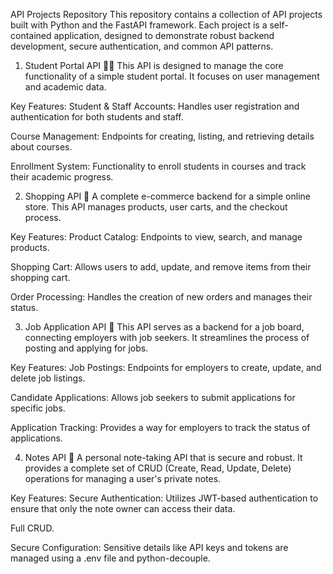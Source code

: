 API Projects Repository
This repository contains a collection of API projects built with Python and the FastAPI framework. Each project is a self-contained application, designed to demonstrate robust backend development, secure authentication, and common API patterns.

1. Student Portal API 👨‍🎓
This API is designed to manage the core functionality of a simple student portal. It focuses on user management and academic data.

Key Features:
Student & Staff Accounts: Handles user registration and authentication for both students and staff.

Course Management: Endpoints for creating, listing, and retrieving details about courses.

Enrollment System: Functionality to enroll students in courses and track their academic progress.

2. Shopping API 🛒
A complete e-commerce backend for a simple online store. This API manages products, user carts, and the checkout process.

Key Features:
Product Catalog: Endpoints to view, search, and manage products.

Shopping Cart: Allows users to add, update, and remove items from their shopping cart.

Order Processing: Handles the creation of new orders and manages their status.

3. Job Application API 💼
This API serves as a backend for a job board, connecting employers with job seekers. It streamlines the process of posting and applying for jobs.

Key Features:
Job Postings: Endpoints for employers to create, update, and delete job listings.

Candidate Applications: Allows job seekers to submit applications for specific jobs.

Application Tracking: Provides a way for employers to track the status of applications.

4. Notes API 📝
A personal note-taking API that is secure and robust. It provides a complete set of CRUD (Create, Read, Update, Delete) operations for managing a user's private notes.

Key Features:
Secure Authentication: Utilizes JWT-based authentication to ensure that only the note owner can access their data.

Full CRUD.

Secure Configuration: Sensitive details like API keys and tokens are managed using a .env file and python-decouple.